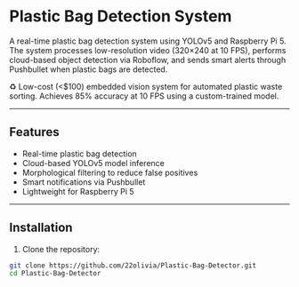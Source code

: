 # Plastic Bag Detection System

A real-time plastic bag detection system using YOLOv5 and Raspberry Pi 5. The system processes low-resolution video (320×240 at 10 FPS), performs cloud-based object detection via Roboflow, and sends smart alerts through Pushbullet when plastic bags are detected.

♻️ Low-cost (<$100) embedded vision system for automated plastic waste sorting. Achieves 85% accuracy at 10 FPS using a custom-trained model.

---

## Features

- Real-time plastic bag detection
- Cloud-based YOLOv5 model inference
- Morphological filtering to reduce false positives
- Smart notifications via Pushbullet
- Lightweight for Raspberry Pi 5

---

## Installation

1. Clone the repository:

```bash
git clone https://github.com/22olivia/Plastic-Bag-Detector.git
cd Plastic-Bag-Detector

